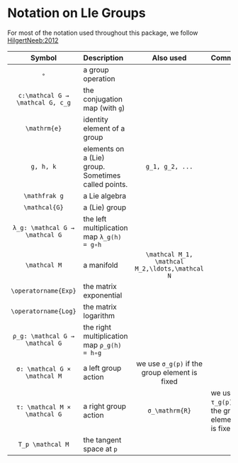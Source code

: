 # Notation on LIe Groups

For most of the notation used throughout this package, we follow [HilgertNeeb:2012](@cite)

| Symbol | Description | Also used | Comment |
|:--:|:--------------- |:--:|:-- |
| ``∘`` | a group operation | |
| ``c:\mathcal G → \mathcal G, c_g`` | the conjugation map (with `g`) | |
| ``\mathrm{e}`` | identity element of a group | |
| ``g, h, k`` | elements on a (Lie) group. Sometimes called points. | ``g_1, g_2, ...`` |
| ``\mathfrak g`` | a Lie algebra | |
| ``\mathcal{G}`` | a (Lie) group | |
| ``λ_g: \mathcal G → \mathcal G`` | the left multiplication map ``λ_g(h) = g∘h`` | |
| ``\mathcal M`` | a manifold | ``\mathcal M_1, \mathcal M_2,\ldots,\mathcal N`` | |
| ``\operatorname{Exp}`` | the matrix exponential | |
| ``\operatorname{Log}`` | the matrix logarithm | |
| ``ρ_g: \mathcal G → \mathcal G`` | the right multiplication map ``ρ_g(h) = h∘g`` | |
| ``σ: \mathcal G × \mathcal M`` | a left group action | we use ``σ_g(p)`` if the group element is fixed |
| ``τ: \mathcal M × \mathcal G`` | a right group action | ``σ_\mathrm{R}`` | we use ``τ_g(p)`` if the group element is fixed |
| ``T_p \mathcal M`` | the tangent space at ``p`` | | |
